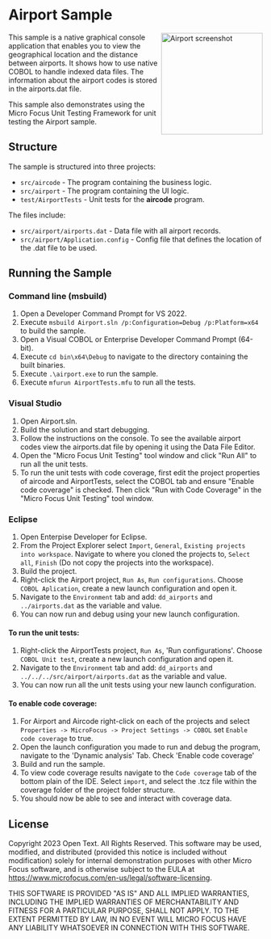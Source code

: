 # Airport Sample

<a href="https://raw.githubusercontent.com/MicroFocus/Airport-Sample/main/airport.png">
    <img src="airport.png" style="width: 201px;" align="right" alt="Airport screenshot"/>
</a>
This sample is a native graphical console application that enables you to view the geographical location and the distance between airports. It shows how to use native COBOL to handle indexed data files. The information about the airport codes is stored in the airports.dat file.

This sample also demonstrates using the Micro Focus Unit Testing Framework for unit testing the Airport sample.

## Structure
The sample is structured into three projects:
* `src/aircode` - The program containing the business logic.
* `src/airport` - The program containing the UI logic.
* `test/AirportTests` - Unit tests for the **aircode** program.

The files include:
* `src/airport/airports.dat` - Data file with all airport records.
* `src/airport/Application.config` - Config file that defines the location of the .dat file to be used.

## Running the Sample

### Command line (msbuild)
1. Open a Developer Command Prompt for VS 2022.
2. Execute `msbuild Airport.sln /p:Configuration=Debug /p:Platform=x64` to build the sample.
3. Open a Visual COBOL or Enterprise Developer Command Prompt (64-bit).
4. Execute `cd bin\x64\Debug` to navigate to the directory containing the built binaries.
5. Execute `.\airport.exe` to run the sample.
6. Execute `mfurun AirportTests.mfu` to run all the tests.

### Visual Studio
1. Open Airport.sln.
2. Build the solution and start debugging.
3. Follow the instructions on the console. To see the available airport codes view the airports.dat file by opening it using the Data File Editor.
4. Open the "Micro Focus Unit Testing" tool window and click "Run All" to run all the unit tests.
5. To run the unit tests with code coverage, first edit the project properties of aircode and AirportTests, select the COBOL tab and ensure "Enable code coverage" is checked. Then click "Run with Code Coverage" in the "Micro Focus Unit Testing" tool window.

### Eclipse

1. Open Enterpise Developer for Eclipse.
2. From the Project Explorer select `Import`, `General`, `Existing projects into workspace`. Navigate to where you cloned the projects to, `Select all`, `Finish` (Do not copy the projects into the workspace).
3. Build the project.
3. Right-click the Airport project, `Run As`, `Run configurations`. Choose `COBOL Aplication`, create a new launch configuration and open it. 
4. Navigate to the `Environment` tab and add: `dd_airports` and `../airports.dat` as the variable and value.
5. You can now run and debug using your new launch configuration.
#### To run the unit tests:
1. Right-click the AirportTests project, `Run As`, 'Run configurations'. Choose `COBOL Unit test`, create a new launch configuration and open it.
2. Navigate to the `Environment` tab and add: `dd_airports` and `../../../src/airport/airports.dat` as the variable and value.
3. You can now run all the unit tests using your new launch configuration.
#### To enable code coverage:
1. For Airport and Aircode right-click on each of the projects and select `Properties -> MicroFocus -> Project Settings -> COBOL` set `Enable code coverage` to true.
2. Open the launch configuration you made to run and debug the program, navigate to the 'Dynamic analysis' Tab. Check 'Enable code coverage'
3. Build and run the sample.
4. To view code coverage results navigate to the `Code coverage` tab of the bottom plain of the IDE. Select `import`, and select the .tcz file within the coverage folder of the project folder structure. 
5. You should now be able to see and interact with coverage data.

## License

Copyright 2023 Open Text. All Rights Reserved.
This software may be used, modified, and distributed
(provided this notice is included without modification)
solely for internal demonstration purposes with other
Micro Focus software, and is otherwise subject to the EULA at
https://www.microfocus.com/en-us/legal/software-licensing.

THIS SOFTWARE IS PROVIDED "AS IS" AND ALL IMPLIED
WARRANTIES, INCLUDING THE IMPLIED WARRANTIES OF
MERCHANTABILITY AND FITNESS FOR A PARTICULAR PURPOSE,
SHALL NOT APPLY.
TO THE EXTENT PERMITTED BY LAW, IN NO EVENT WILL
MICRO FOCUS HAVE ANY LIABILITY WHATSOEVER IN CONNECTION
WITH THIS SOFTWARE.
